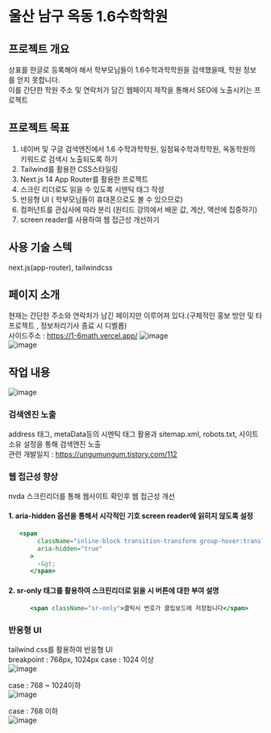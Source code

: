 
# 울산 남구 옥동 1.6수학학원

## 프로젝트 개요   
상표를 한글로 등록해야 해서 학부모님들이 1.6수학과학학원을 검색했을때, 학원 정보를 얻지 못합니다.  
이를 간단한 학원 주소 및 연락처가 담긴 웹페이지 제작을 통해서 SEO에 노출시키는 프로젝트

## 프로젝트 목표   
1. 네이버 및 구글 검색엔진에서 1.6 수학과학학원, 일점육수학과학학원, 옥동학원의 키워드로 검색시 노출되도록 하기
2. Tailwind를 활용한 CSS스타일링
3. Next.js 14 App Router를 활용한 프로젝트
4. 스크린 리더로도 읽을 수 있도록 시맨틱 태그 작성
5. 반응형 UI ( 학부모님들이 휴대폰으로도 볼 수 있으므로)
6. 컴퍼넌트를 관심사에 따라 분리 (원티드 강의에서 배운 값, 계산, 액션에 집중하기)
7. screen reader를 사용하여 웹 접근성 개선하기

## 사용 기술 스텍
next.js(app-router), tailwindcss
  
## 페이지 소개
현재는 간단한 주소와 연락처가 남긴 페이지만 이루어져 있다.(구체적인 홍보 방안 및 타 프로젝트 , 정보처리기사 종료 시 디벨롭)   
사이드주소 : https://1-6math.vercel.app/
![image](https://github.com/suhong99/1.6math/assets/120103909/34b6b497-3f25-4d11-bd27-f359e4e408f3)   
![image](https://github.com/suhong99/1.6math/assets/120103909/91781004-5479-4ced-b696-f6c3a3368099)

## 작업 내용
![image](https://github.com/suhong99/1.6math/assets/120103909/57698e9f-dee2-4d71-ac21-78b5c44e001b)   

### 검색엔진 노출
address 태그, metaData등의 시멘틱 태그 활용과 sitemap.xml, robots.txt, 사이트 소유 설정을 통해 검색엔진 노출   
관련 개발일지 : https://ungumungum.tistory.com/112
### 웹 접근성 향상
nvda 스크린리더를 통해 웹사이트 확인후 웹 접근성 개선   

#### 1. aria-hidden 옵션을 통해서 시각적인 기호 screen reader에 읽히지 않도록 설정
```jsx
   <span
        className="inline-block transition-transform group-hover:translate-x-1 motion-reduce:transform-none"
        aria-hidden="true"
      >
        -&gt;
      </span>
```
#### 2. sr-only 태그를 활용하여 스크린리더로 읽을 시 버튼에 대한 부여 설명   

```jsx
      <span className="sr-only">클릭시 번호가 클립보드에 저장됩니다</span>
```

### 반응형 UI   
tailwind css를 활용하여 반응형 UI   
breakpoint :  768px, 1024px
case : 1024 이상   
![image](https://github.com/suhong99/1.6math/assets/120103909/f5bcdca7-39db-4092-b2d8-3abccd1b3af1)    

case :  768 ~ 1024이하      
![image](https://github.com/suhong99/1.6math/assets/120103909/30b6d3a3-5327-45b3-8f7b-71acb2f545ac)


case : 768 이하   
![image](https://github.com/suhong99/1.6math/assets/120103909/9e0ce33e-c562-4759-a0e3-1f993743e58f)   




